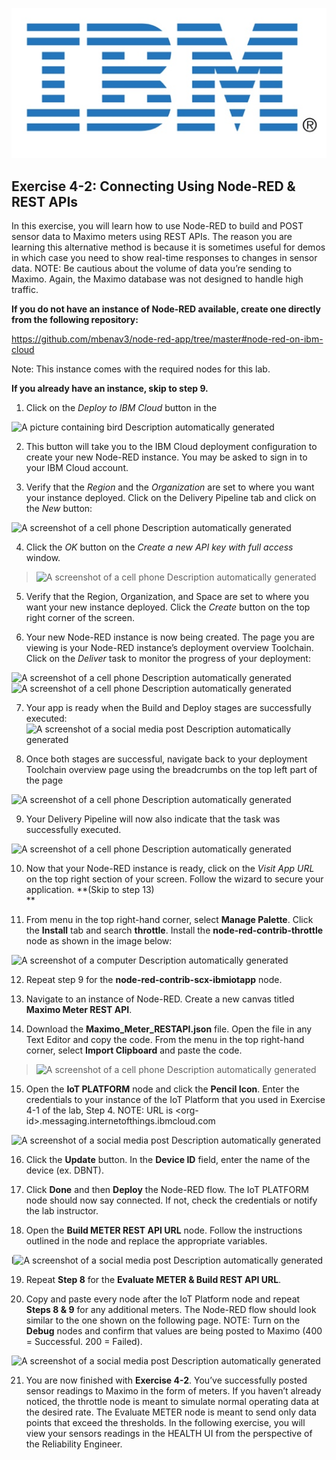 ![Image result for ibm logo](./media/image1.jpeg)

##  **Exercise 4-2: Connecting Using Node-RED & REST APIs**

In this exercise, you will learn how to use Node-RED to build and POST
sensor data to Maximo meters using REST APIs. The reason you are
learning this alternative method is because it is sometimes useful for
demos in which case you need to show real-time responses to changes in
sensor data. NOTE: Be cautious about the volume of data you’re sending
to Maximo. Again, the Maximo database was not designed to handle high
traffic.

**If you do not have an instance of Node-RED available, create one
directly from the following repository:**

<https://github.com/mbenav3/node-red-app/tree/master#node-red-on-ibm-cloud>

Note: This instance comes with the required nodes for this lab.

**If you already have an instance, skip to step 9.**

1.  Click on the *Deploy to IBM Cloud* button in the

![A picture containing bird Description automatically
generated](./media/image2.png)

2.  This button will take you to the IBM Cloud deployment configuration
    to create your new Node-RED instance. You may be asked to sign in to
    your IBM Cloud account.

3.  Verify that the *Region* and the *Organization* are set to where you
    want your instance deployed. Click on the Delivery Pipeline tab and
    click on the *New* button:

![A screenshot of a cell phone Description automatically
generated](./media/image3.tiff)

4.  Click the *OK* button on the *Create a new API key with full access*
    window.

> ![A screenshot of a cell phone Description automatically
> generated](./media/image4.tiff)

5.  Verify that the Region, Organization, and Space are set to where you
    want your new instance deployed. Click the *Create* button on the
    top right corner of the screen.

6.  Your new Node-RED instance is now being created. The page you are
    viewing is your Node-RED instance’s deployment overview Toolchain.
    Click on the *Deliver* task to monitor the progress of your
    deployment:

![A screenshot of a cell phone Description automatically
generated](./media/image5.tiff)![A screenshot of a cell phone
Description automatically generated](./media/image6.png)

7.  Your app is ready when the Build and Deploy stages are successfully
    executed: ![A screenshot of a social media post Description
    automatically generated](./media/image7.png)

8.  Once both stages are successful, navigate back to your deployment
    Toolchain overview page using the breadcrumbs on the top left part
    of the page

![A screenshot of a cell phone Description automatically
generated](./media/image8.tiff)

9.  Your Delivery Pipeline will now also indicate that the task was
    successfully executed.

![A screenshot of a cell phone Description automatically
generated](./media/image9.tiff)

10. Now that your Node-RED instance is ready, click on the *Visit App
    URL* on the top right section of your screen. Follow the wizard to
    secure your application. **(Skip to step 13)  
    **

11. From menu in the top right-hand corner, select **Manage Palette**.
    Click the **Install** tab and search **throttle**. Install the
    **node-red-contrib-throttle** node as shown in the image below:

![A screenshot of a computer Description automatically
generated](./media/image10.png)

12. Repeat step 9 for the **node-red-contrib-scx-ibmiotapp** node.

13. Navigate to an instance of Node-RED. Create a new canvas titled
    **Maximo Meter REST API**.

14. Download the **Maximo\_Meter\_RESTAPI.json** file. Open the file in
    any Text Editor and copy the code. From the menu in the top
    right-hand corner, select **Import Clipboard** and paste the code.

> ![A screenshot of a cell phone Description automatically
> generated](./media/image11.tiff)

15. Open the **IoT PLATFORM** node and click the **Pencil Icon**. Enter
    the credentials to your instance of the IoT Platform that you used
    in Exercise 4-1 of the lab, Step 4. NOTE: URL is
    \<org-id\>.messaging.internetofthings.ibmcloud.com

![A screenshot of a social media post Description automatically
generated](./media/image12.png)

16. Click the **Update** button. In the **Device ID** field, enter the
    name of the device (ex. DBNT).

17. Click **Done** and then **Deploy** the Node-RED flow. The IoT
    PLATFORM node should now say connected. If not, check the
    credentials or notify the lab instructor.

18. Open the **Build METER REST API URL** node. Follow the instructions
    outlined in the node and replace the appropriate variables.

l![A screenshot of a social media post Description automatically
generated](./media/image13.png)

19. Repeat **Step 8** for the **Evaluate METER & Build REST API URL**.

20. Copy and paste every node after the IoT Platform node and repeat
    **Steps 8 & 9** for any additional meters. The Node-RED flow should
    look similar to the one shown on the following page. NOTE: Turn on
    the **Debug** nodes and confirm that values are being posted to
    Maximo (400 = Successful. 200 = Failed).

![A screenshot of a social media post Description automatically
generated](./media/image14.png)

21. You are now finished with **Exercise 4-2**. You’ve successfully
    posted sensor readings to Maximo in the form of meters. If you
    haven’t already noticed, the throttle node is meant to simulate
    normal operating data at the desired rate. The Evaluate METER node
    is meant to send only data points that exceed the thresholds. In the
    following exercise, you will view your sensors readings in the
    HEALTH UI from the perspective of the Reliability Engineer.
